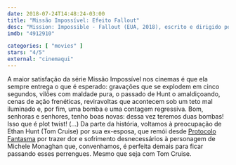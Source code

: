 ```yaml
---
date: 2018-07-24T14:48:24-03:00
title: "Missão Impossível: Efeito Fallout"
desc: "Mission: Impossible - Fallout (EUA, 2018), escrito e dirigido por Christopher McQuarrie (baseado na série de Bruce Geller), com Tom Cruise, Henry Cavill, Ving Rhames, Simon Pegg, Rebecca Ferguson, Sean Harris, Angela Bassett, Vanessa Kirby, Michelle Monaghan."
imdb: "4912910"

categories: [ "movies" ]
stars: "4/5"
external: "cinemaqui"
---
```

A maior satisfação da série Missão Impossível nos cinemas é que ela sempre entrega o que é esperado: gravações que se explodem em cinco segundos, vilões com maldade pura, o passado de Hunt o amaldiçoando, cenas de ação frenéticas, reviravoltas que acontecem sob um teto mal iluminado e, por fim, uma bomba e uma contagem regressiva. Bom, senhoras e senhores, tenho boas novas: dessa vez teremos duas bombas! Isso que é plot twist! (...) Da parte da história, voltamos à preocupação de Ethan Hunt (Tom Cruise) por sua ex-esposa, que remói desde [Protocolo Fantasma](/missao-impossivel-protocolo-fantasma) por trazer dor e sofrimento desnecessários à personagem de Michele Monaghan que, convenhamos, é perfeita demais para ficar passando esses perrengues. Mesmo que seja com Tom Cruise.
